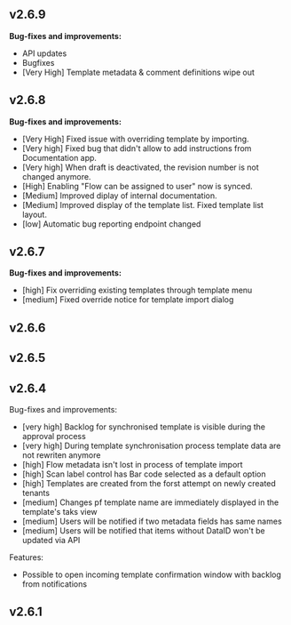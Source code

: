 ## v2.6.9

**Bug-fixes and improvements:**

- API updates
- Bugfixes
- [Very High] Template metadata & comment definitions wipe out

## v2.6.8

**Bug-fixes and improvements:**

- [Very High] Fixed issue with overriding template by importing.
- [Very high] Fixed bug that didn't allow to add instructions from Documentation app.
- [Very high] When draft is deactivated, the revision number is not changed anymore.
- [High] Enabling "Flow can be assigned to user" now is synced.
- [Medium] Improved diplay of internal documentation.
- [Medium] Improved display of the template list. Fixed template list layout.
- [low] Automatic bug reporting endpoint changed

## v2.6.7

**Bug-fixes and improvements:**

- [high] Fix overriding existing templates through template menu
- [medium] Fixed override notice for template import dialog

## v2.6.6

## v2.6.5

## v2.6.4

Bug-fixes and improvements:

- [very high] Backlog for synchronised template is visible during the approval process
- [very high] During template synchronisation process template data are not rewriten anymore
- [high] Flow metadata isn't lost in process of template import
- [high] Scan label control has Bar code selected as a default option
- [high] Templates are created from the forst attempt on newly created tenants
- [medium] Changes pf template name are immediately displayed in the template's taks view
- [medium] Users will be notified if two metadata fields has same names
- [medium] Users will be notified that items without DataID won't be updated via API

Features:

- Possible to open incoming template confirmation window with backlog from notifications

## v2.6.1


